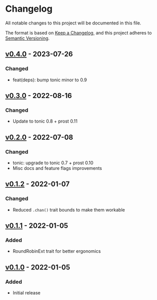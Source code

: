 # Changelog

All notable changes to this project will be documented in this file.

The format is based on [Keep a Changelog](https://keepachangelog.com/en/1.0.0/),
and this project adheres to [Semantic Versioning](https://semver.org/spec/v2.0.0.html).

## [v0.4.0] - 2023-07-26

### Changed

- feat(deps): bump tonic minor to 0.9

## [v0.3.0] - 2022-08-16

### Changed

- Update to tonic 0.8 + prost 0.11

## [v0.2.0] - 2022-07-08

### Changed

- tonic: upgrade to tonic 0.7 + prost 0.10
- Misc docs and feature flags improvements

## [v0.1.2] - 2022-01-07

### Changed

- Reduced `.chan()` trait bounds to make them workable

## [v0.1.1] - 2022-01-05

### Added

- RoundRobinExt trait for better ergonomics

## [v0.1.0] - 2022-01-05

### Added

- Initial release

[v0.4.0]: https://github.com/Tuetuopay/tourniquet/releases/tag/tonic-v0.4.0
[v0.3.0]: https://github.com/Tuetuopay/tourniquet/releases/tag/tonic-v0.3.0
[v0.2.0]: https://github.com/Tuetuopay/tourniquet/releases/tag/tonic-v0.2.0
[v0.1.2]: https://github.com/Tuetuopay/tourniquet/releases/tag/tonic-v0.1.2
[v0.1.0]: https://github.com/Tuetuopay/tourniquet/releases/tag/tonic-v0.1.0
[v0.1.1]: https://github.com/Tuetuopay/tourniquet/releases/tag/tonic-v0.1.1
